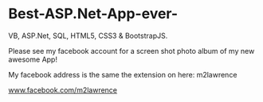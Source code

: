 # Best-ASP.Net-App-ever-
VB, ASP.Net, SQL, HTML5, CSS3 & BootstrapJS.

Please see my facebook account for a screen shot 
photo album of my new awesome App!

My facebook address is the same the extension on 
here: m2lawrence

www.facebook.com/m2lawrence 
